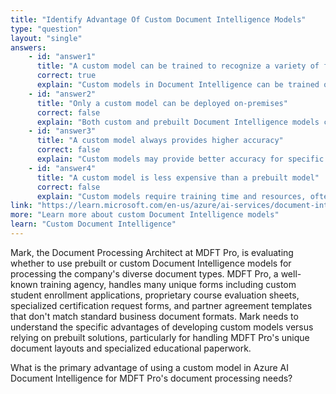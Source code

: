 ```yaml
---
title: "Identify Advantage Of Custom Document Intelligence Models"
type: "question"
layout: "single"
answers:
    - id: "answer1"
      title: "A custom model can be trained to recognize a variety of form types"
      correct: true
      explain: "Custom models in Document Intelligence can be trained on your specific document layouts and form types, allowing recognition of unique organizational forms that prebuilt models don't support."
    - id: "answer2"
      title: "Only a custom model can be deployed on-premises"
      correct: false
      explain: "Both custom and prebuilt Document Intelligence models can be deployed in various environments; deployment location isn't exclusive to custom models."
    - id: "answer3"
      title: "A custom model always provides higher accuracy"
      correct: false
      explain: "Custom models may provide better accuracy for specific document types they're trained on, but prebuilt models might be more accurate for standard document formats."
    - id: "answer4"
      title: "A custom model is less expensive than a prebuilt model"
      correct: false
      explain: "Custom models require training time and resources, often making them more expensive initially than using prebuilt models for standard document types."
link: "https://learn.microsoft.com/en-us/azure/ai-services/document-intelligence/concept-custom"
more: "Learn more about custom Document Intelligence models"
learn: "Custom Document Intelligence"
---
```


Mark, the Document Processing Architect at MDFT Pro, is evaluating whether to use prebuilt or custom Document Intelligence models for processing the company's diverse document types. MDFT Pro, a well-known training agency, handles many unique forms including custom student enrollment applications, proprietary course evaluation sheets, specialized certification request forms, and partner agreement templates that don't match standard business document formats. Mark needs to understand the specific advantages of developing custom models versus relying on prebuilt solutions, particularly for handling MDFT Pro's unique document layouts and specialized educational paperwork.

What is the primary advantage of using a custom model in Azure AI Document Intelligence for MDFT Pro's document processing needs?

